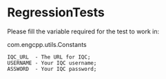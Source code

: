 # RegressionTests

Please fill the variable required for the test to work in:


com.engcpp.utils.Constants

    IQC_URL  - The URL for IQC;
    USERNAME - Your IQC username;
    ASSWORD  - Your IQC password;
